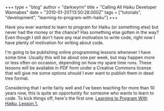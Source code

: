 +++
type = "blog"
author = "darkwyrm"
title = "Calling All Haiku Developer Wannabes"
date = "2010-01-20T13:50:28.000Z"
tags = ["tutorials", "development", "learning-to-program-with-haiku"]
+++

<P>Have you ever wanted to learn to program for Haiku (or something else) but never had the money or the chance? Has something else gotten in the way? Even though I still don't have any real motivation to write code, right now I have plenty of motivation for writing about code.</p>

<P>I'm going to be publishing online programming lessons whenever I have some time. Usually this will be about one per week, but may happen more or less often on occasion, depending on how my spare time runs. These lessons will be available in PDF form under a Creative Commons license that will give me some options should I ever want to publish them in dead tree format.</p>

<p>Considering that I write fairly well and I've been teaching for more than 10 years now, this is quite an opportunity for someone who wants to learn to code. To kick things off, here's the first one. <a href="http://darkwyrm.beemulated.net/downloads/pdf/Learning%20to%20Program%20With%20Haiku%20Lesson%201.pdf">Learning to Program With Haiku, Lesson 1.</a></p>
